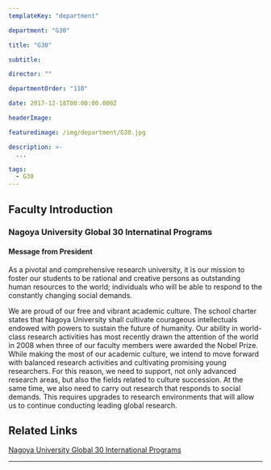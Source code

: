 ```yaml
---
templateKey: "department"

department: "G30"

title: "G30"

subtitle:

director: ""

departmentOrder: "110"

date: 2017-12-18T00:00:00.000Z

headerImage:

featuredimage: /img/department/G30.jpg

description: >-
  ...

tags:
  - G30
---
```


## Faculty Introduction

### Nagoya University Global 30 Internatinal Programs

#### Message from President

As a pivotal and comprehensive research university, it is our mission to foster our students to be rational and creative persons as outstanding human resources to the world; individuals who will be able to respond to the constantly changing social demands.

We are proud of our free and vibrant academic culture. The school charter states that Nagoya University shall cultivate courageous intellectuals endowed with powers to sustain the future of humanity. Our ability in world-class research activities has most recently drawn the attention of the world in 2008 when three of our faculty members were awarded the Nobel Prize. While making the most of our academic culture, we intend to move forward with balanced research activities and cultivating promising young researchers. For this reason, we need to support, not only advanced research areas, but also the fields related to culture succession. At the same time, we also need to carry out research that responds to social demands. This requires upgrades to research environments that will allow us to continue conducting leading global research.

## Related Links

[Nagoya University Global 30 International Programs](https://admissions.g30.nagoya-u.ac.jp)

---
